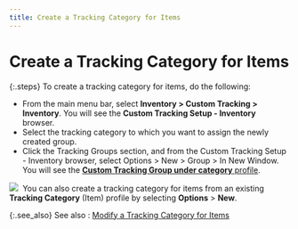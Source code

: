 ```yaml
---
title: Create a Tracking Category for Items
---
```


# Create a Tracking Category for Items


{:.steps}
To create a tracking category for items,  do the following:

- From the main  menu bar, select **Inventory &gt; Custom 
 Tracking &gt; Inventory**. You will see the **Custom 
 Tracking Setup - Inventory** browser.
- Select the  tracking category to which you want to assign the newly created group.
- Click the Tracking  Groups section, and from the Custom Tracking Setup - Inventory browser,  select Options > New > Group > In New Window. You will see the  [**Custom 
 Tracking Group under category** profile]({{site.ct_baseurl}}/item-tracking/tracking_category_details_for_items.html).



![]({{site.ct_baseurl}}/img/note.gif)  You  can also create a tracking category for items from an existing **Tracking 
 Category** (Item) profile by selecting **Options** > **New**.


{:.see_also}
See also
: [Modify  a Tracking Category for Items]({{site.ct_baseurl}}/item-tracking/modify_a_tracking_category_for_items.html)
